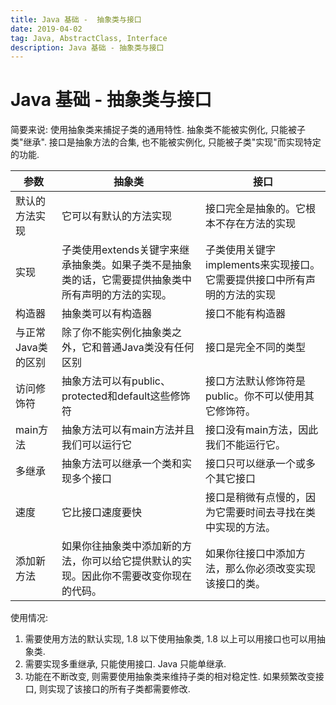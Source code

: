 ```yaml
---
title: Java 基础 -  抽象类与接口
date: 2019-04-02
tag: Java, AbstractClass, Interface
description: Java 基础 - 抽象类与接口
---
```


# Java 基础 - 抽象类与接口

简要来说: 使用抽象类来捕捉子类的通用特性. 抽象类不能被实例化, 只能被子类"继承". 接口是抽象方法的合集, 也不能被实例化, 只能被子类"实现"而实现特定的功能.

参数|抽象类|接口
--|--|--
默认的方法实现|它可以有默认的方法实现|接口完全是抽象的。它根本不存在方法的实现
实现|子类使用extends关键字来继承抽象类。如果子类不是抽象类的话，它需要提供抽象类中所有声明的方法的实现。|子类使用关键字implements来实现接口。它需要提供接口中所有声明的方法的实现
构造器|抽象类可以有构造器|接口不能有构造器
与正常Java类的区别|除了你不能实例化抽象类之外，它和普通Java类没有任何区别|接口是完全不同的类型
访问修饰符|抽象方法可以有public、protected和default这些修饰符|接口方法默认修饰符是public。你不可以使用其它修饰符。
main方法|抽象方法可以有main方法并且我们可以运行它|接口没有main方法，因此我们不能运行它。
多继承|抽象方法可以继承一个类和实现多个接口|接口只可以继承一个或多个其它接口
速度|它比接口速度要快|接口是稍微有点慢的，因为它需要时间去寻找在类中实现的方法。
添加新方法|如果你往抽象类中添加新的方法，你可以给它提供默认的实现。因此你不需要改变你现在的代码。|如果你往接口中添加方法，那么你必须改变实现该接口的类。

使用情况:

1. 需要使用方法的默认实现, 1.8 以下使用抽象类, 1.8 以上可以用接口也可以用抽象类.
2. 需要实现多重继承, 只能使用接口. Java 只能单继承.
3. 功能在不断改变, 则需要使用抽象类来维持子类的相对稳定性. 如果频繁改变接口, 则实现了该接口的所有子类都需要修改.
